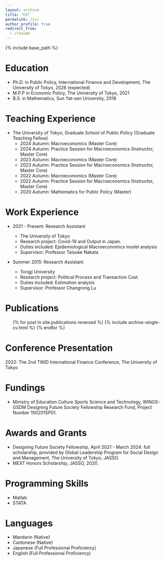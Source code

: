 ```yaml
---
layout: archive
title: "CV"
permalink: /cv/
author_profile: true
redirect_from:
  - /resume
---
```


{% include base_path %}

Education
======
* Ph.D. in Public Policy, International Finance and Development, The University of Tokyo, 2026 (expected)
* M.P.P in Economic Policy, The University of Tokyo, 2021
* B.S. in Mathematics, Sun Yat-sen University, 2018

Teaching Experience
======
* The University of Tokyo, Graduate School of Public Policy (Graduate Teaching Fellow)
  * 2024 Autumn: Macroeconomics (Master Core)
  * 2024 Autumn: Practice Session for Macroeconomics (Instructor, Master Core)
  * 2023 Autumn: Macroeconomics (Master Core)
  * 2023 Autumn: Practice Session for Macroeconomics (Instructor, Master Core)
  * 2022 Autumn: Macroeconomics (Master Core)
  * 2022 Autumn: Practice Session for Macroeconomics (Instructor, Master Core)
  * 2020 Autumn: Mathematics for Public Policy (Master)
  
Work Experience
======
* 2021 - Present: Research Assistant
  * The University of Tokyo
  * Research project: Covid-19 and Output in Japan.
  * Duties included: Epidemiological Macroeconomics model analysis
  * Supervisor: Professor Taisuke Nakata

* Summer 2015: Research Assistant
  * Tongji University
  * Research project: Political Process and Transaction Cost.
  * Duties included: Estimation analysis
  * Supervisor: Professor Changrong Lu
  

Publications
======
  <ul>{% for post in site.publications reversed %}
    {% include archive-single-cv.html %}
  {% endfor %}</ul>
  
Conference Presentation
======
2022: The 2nd TWID International Finance Conference, The University of Tokyo

Fundings
======
* Ministry of Education Culture Sports Science and Technology, WINGS-GSDM Designing Future Society Fellowship Research Fund, Project Number 150201SP01.

Awards and Grants
======
 * Designing Future Society Fellowship, April 2021 - March 2024: full scholarship, provided by Global
Leadership Program for Social Design and Management, The University of Tokyo, JASSO.
 * MEXT Honors Scholarship, JASSO, 2020.
  
Programming Skills
======
* Matlab
* STATA
  
Languages
======
* Mandarin (Native)
* Cantonese (Native)
* Japanese (Full Professional Proficiency)
* English (Full Professional Proficiency)


